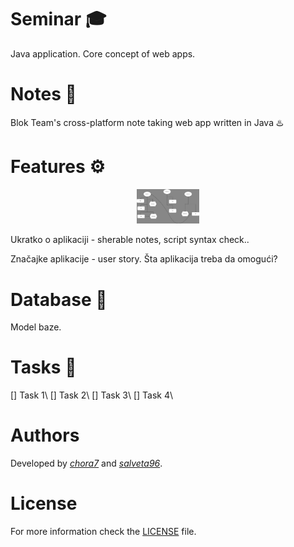 # Seminar 🎓

Java application. Core concept of web apps.

# Notes 📝

Blok Team's cross-platform note taking web app written in Java  ♨️

# Features ⚙️

<div align="center">
  <img src="img/core_concept.jpeg" alt="user diagram" width="20%">
</div>

Ukratko o aplikaciji - sherable notes, script syntax check..

Značajke aplikacije - user story.
Šta aplikacija treba da omogući?

# Database 

Model baze.

# Tasks 📌

[] Task 1\\
[] Task 2\\
[] Task 3\\
[] Task 4\\

# Authors

Developed by [*chora7*](https://github.com/chora7) and [*salveta96*](https://github.com/salveta96).

# License

For more information check the [LICENSE](LICENSE) file.
